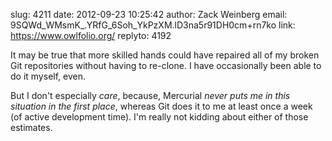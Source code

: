 slug:    4211
date:    2012-09-23 10:25:42
author:  Zack Weinberg
email:   9SQWd_WMsmK_.YRfG_6Soh_YkPzXM.lD3na5r91DH0cm+rn7ko
link:     https://www.owlfolio.org/
replyto: 4192

It may be true that more skilled hands could have repaired all of my
broken Git repositories without having to re-clone.  I have
occasionally been able to do it myself, even.

But I don't especially <i>care</i>, because, Mercurial <i>never puts
me in this situation in the first place</i>, whereas Git does it to me
at least once a week (of active development time).  I'm really not
kidding about either of those estimates.
